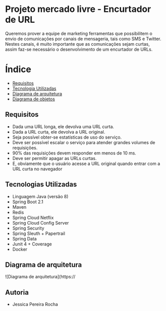 # Projeto mercado livre - Encurtador de URL

  Queremos prover a equipe de marketing ferramentas que possibilitem o envio de
comunicações por canais de mensageria, tais como SMS e Twitter. Nestes canais, é muito
importante que as comunicações sejam curtas, assim faz-se necessário o desenvolvimento de
um encurtador de URLs.

# Índice

* [Requisitos](#requisitos)
* [Tecnologia Utilizadas](#tecnologia-utilizadas)
* [Diagrama de arquitetura](#diagrama-de-arquitetura)
* [Diagrama de objetos](#diagrama-de-objetos)

## Requisitos

* Dada uma URL longa, ele devolva uma URL curta.
* Dada a URL curta, ele devolva a URL original.
* Seja possível obter-se estatísticas de uso do serviço.
* Deve ser possível escalar o serviço para atender grandes volumes de requisições.
* 90% das requisições devem responder em menos de 10 ms.
* Deve ser permitir apagar as URLs curtas.
* E, obviamente que o usuário acesse a URL original quando entrar com a URL curta
no navegador

## Tecnologias Utilizadas

* Linguagem Java (versão 8)
* Spring Boot 2.1
* Maven
* Redis
* Spring Cloud Netflix
* Spring Cloud Config Server
* Spring Security
* Spring Sleuth + Papertrail
* Spring Data
* Junit 4 + Coverage
* Docker

## Diagrama de arquitetura
![Diagrama de arquitetura](https://

## Autoria
* Jessica Pereira Rocha

